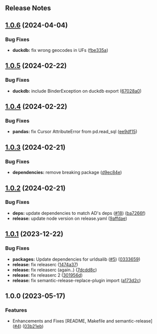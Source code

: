 Release Notes
---

## [1.0.6](https://github.com/AlertaDengue/episcanner-downloader/compare/1.0.5...1.0.6) (2024-04-04)


### Bug Fixes

* **duckdb:** fix wrong geocodes in UFs ([fbe335a](https://github.com/AlertaDengue/episcanner-downloader/commit/fbe335a4c69de2305d2167732e3023b947d6089f))

## [1.0.5](https://github.com/AlertaDengue/episcanner-downloader/compare/1.0.4...1.0.5) (2024-02-22)


### Bug Fixes

* **duckdb:** include BinderException on duckdb export ([67028a0](https://github.com/AlertaDengue/episcanner-downloader/commit/67028a0d027fb8cb27772bc90ba7728413109cbf))

## [1.0.4](https://github.com/AlertaDengue/episcanner-downloader/compare/1.0.3...1.0.4) (2024-02-22)


### Bug Fixes

* **pandas:** fix Cursor AttributeError from pd.read_sql ([ee9df15](https://github.com/AlertaDengue/episcanner-downloader/commit/ee9df15f6520942899ba2bddeafd5126b87c5417))

## [1.0.3](https://github.com/AlertaDengue/episcanner-downloader/compare/1.0.2...1.0.3) (2024-02-21)


### Bug Fixes

* **dependencies:** remove breaking package ([d9ec84e](https://github.com/AlertaDengue/episcanner-downloader/commit/d9ec84e68d51fcbcc804025a27bfebe8ced9d8f5))

## [1.0.2](https://github.com/AlertaDengue/episcanner-downloader/compare/1.0.1...1.0.2) (2024-02-21)


### Bug Fixes

* **deps:** update dependencies to match AD's deps ([#18](https://github.com/AlertaDengue/episcanner-downloader/issues/18)) ([ba7266f](https://github.com/AlertaDengue/episcanner-downloader/commit/ba7266f638d410b2d41e4568688ff131ade3898e))
* **release:** update node version on release.yaml ([9affdae](https://github.com/AlertaDengue/episcanner-downloader/commit/9affdaefdd39dcb97b8d1dfa5604ffd45a6b2b1e))

## [1.0.1](https://github.com/AlertaDengue/episcanner-downloader/compare/1.0.0...1.0.1) (2023-12-22)


### Bug Fixes

* **packages:** Update dependencies for urldsalib ([#5](https://github.com/AlertaDengue/episcanner-downloader/issues/5)) ([0333659](https://github.com/AlertaDengue/episcanner-downloader/commit/033365960031d2d09ad46903f3783b1ca3863adf))
* **release:** fix releaserc ([1474a37](https://github.com/AlertaDengue/episcanner-downloader/commit/1474a3738efa0ac1289016f9859c1f3218ee1186))
* **release:** fix releaserc (again..) ([7dcdd8c](https://github.com/AlertaDengue/episcanner-downloader/commit/7dcdd8c9bc4a13935ffe9a5e48167209e929825b))
* **release:** fix releaserc 2 ([301956d](https://github.com/AlertaDengue/episcanner-downloader/commit/301956dde84d13c01ac23efa57f77dffc037541a))
* **release:** fix semantic-release-replace-plugin import ([a173d2c](https://github.com/AlertaDengue/episcanner-downloader/commit/a173d2c093a41237531342520bde9bc10cd972f8))

## 1.0.0 (2023-05-17)


### Features

* Enhancements and Fixes [README, Makefile and semantic-release] ([#4](https://github.com/AlertaDengue/episcanner-downloader/issues/4)) ([03b21eb](https://github.com/AlertaDengue/episcanner-downloader/commit/03b21ebac959e194871e0668e7836bce301fa630))
